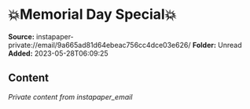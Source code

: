 # 💥Memorial Day Special💥

**Source:** instapaper-private://email/9a665ad81d64ebeac756cc4dce03e626/
**Folder:** Unread
**Added:** 2023-05-28T06:09:25




## Content
*Private content from instapaper_email*
